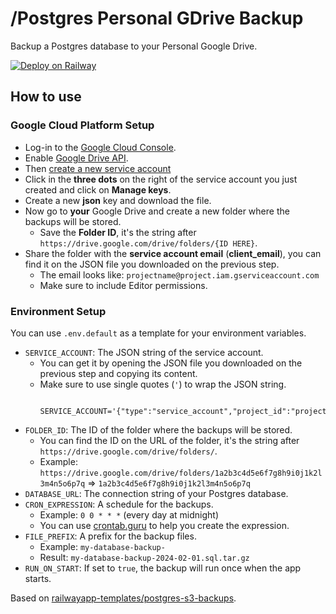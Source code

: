 # /Postgres Personal GDrive Backup
Backup a Postgres database to your Personal Google Drive.

[![Deploy on Railway](https://railway.app/button.svg)](https://railway.app/template/16Nb5i?referralCode=doiska)

## How to use

### Google Cloud Platform Setup
- Log-in to the [Google Cloud Console](https://console.cloud.google.com/).
- Enable [Google Drive API](https://console.cloud.google.com/apis/api/drive.googleapis.com/overview).
- Then [create a new service account](https://console.cloud.google.com/projectselector2/iam-admin/serviceaccounts/create)
- Click in the **three dots** on the right of the service account you just created and click on **Manage keys**.
- Create a new **json** key and download the file.
- Now go to **your** Google Drive and create a new folder where the backups will be stored.
  - Save the **Folder ID**, it's the string after `https://drive.google.com/drive/folders/{ID HERE}`.
- Share the folder with the **service account email** (**client_email**), you can find it on the JSON file you downloaded on the previous step.
  - The email looks like: `projectname@project.iam.gserviceaccount.com`
  - Make sure to include Editor permissions.

### Environment Setup
You can use ``.env.default`` as a template for your environment variables.
- `SERVICE_ACCOUNT`: The JSON string of the service account.
    - You can get it by opening the JSON file you downloaded on the previous step and copying its content.
    - Make sure to use single quotes (`'`) to wrap the JSON string.
      ```dotenv
       SERVICE_ACCOUNT='{"type":"service_account","project_id":"projectname","private_key_id":"123"}'
- `FOLDER_ID`: The ID of the folder where the backups will be stored.
  - You can find the ID on the URL of the folder, it's the string after `https://drive.google.com/drive/folders/`.
  - Example: `https://drive.google.com/drive/folders/1a2b3c4d5e6f7g8h9i0j1k2l3m4n5o6p7q` => `1a2b3c4d5e6f7g8h9i0j1k2l3m4n5o6p7q`
- `DATABASE_URL`: The connection string of your Postgres database.
- `CRON_EXPRESSION`: A schedule for the backups.
  - Example: `0 0 * * *` (every day at midnight)
  - You can use [crontab.guru](https://crontab.guru/) to help you create the expression.
- `FILE_PREFIX`: A prefix for the backup files.
  - Example: `my-database-backup-`
  - Result: `my-database-backup-2024-02-01.sql.tar.gz`
- `RUN_ON_START`: If set to `true`, the backup will run once when the app starts.

Based on [railwayapp-templates/postgres-s3-backups](https://github.com/railwayapp-templates/postgres-s3-backups).
